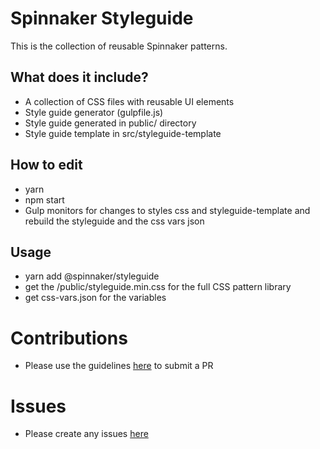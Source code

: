 # Spinnaker Styleguide
This is the collection of reusable Spinnaker patterns.

## What does it include?
- A collection of CSS files with reusable UI elements
- Style guide generator (gulpfile.js)
- Style guide generated in public/ directory
- Style guide template in src/styleguide-template

## How to edit 
- yarn 
- npm start
- Gulp monitors for changes to styles css and styleguide-template and rebuild the styleguide and the css vars json

## Usage 
- yarn add @spinnaker/styleguide
- get the /public/styleguide.min.css for the full CSS pattern library
- get css-vars.json for the variables

# Contributions
- Please use the guidelines [here](https://www.spinnaker.io/community/contributing/submitting/) to submit a PR

# Issues 
- Please create any issues [here](https://github.com/spinnaker/styleguide/issues)